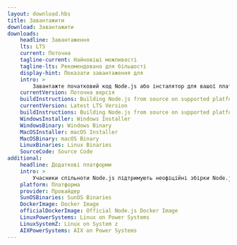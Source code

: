 ```yaml
---
layout: download.hbs
title: Завантажити
download: Завантажити
downloads:
    headline: Завантаження
    lts: LTS
    current: Поточна
    tagline-current: Найновіші можливості
    tagline-lts: Рекомендовано для більшості
    display-hint: Показати завантаження для
    intro: >
        Завантажте початковий код Node.js або інсталятор для вашої платформи та почніть розробку сьогодні.
    currentVersion: Поточна версія
    buildInstructions: Building Node.js from source on supported platforms
    currentVersion: Latest LTS Version
    buildInstructions: Building Node.js from source on supported platforms
    WindowsInstaller: Windows Installer
    WindowsBinary: Windows Binary
    MacOSInstaller: macOS Installer
    MacOSBinary: macOS Binary
    LinuxBinaries: Linux Binaries
    SourceCode: Source Code
additional:
    headline: Додаткові платформи
    intro: >
        Учасники спільноти Node.js підтримують неофіційні збірки Node.js для додаткових платформ. Майте на увазі, що ці збірки не підтримуються основною командою Node.js і можуть не мати тієї ж функціональності що й поточний реліз Node.js.
    platform: Платформа
    provider: Провайдер
    SunOSBinaries: SunOS Binaries
    DockerImage: Docker Image
    officialDockerImage: Official Node.js Docker Image
    LinuxPowerSystems: Linux on Power Systems
    LinuxSystemZ: Linux on System z
    AIXPowerSystems: AIX on Power Systems
---
```

